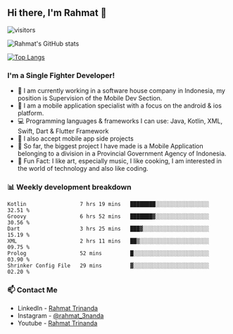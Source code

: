 ## Hi there, I'm Rahmat 👋
![visitors](https://visitor-badge.glitch.me/badge?page_id=https://github.com/rahmat3nanda/)

![Rahmat's GitHub stats](https://github-readme-stats.vercel.app/api?username=rahmat3nanda&count_private=true&show_icons=true&theme=radical)

[![Top Langs](https://github-readme-stats.vercel.app/api/top-langs/?username=rahmat3nanda&show_icons=true&theme=radical&layout=compact)](https://github.com/rahmat3nanda/github-readme-stats)

### I'm a Single Fighter Developer!
- :office: I am currently working in a software house company in Indonesia, my position is Supervision of the Mobile Dev Section.
- :iphone: I am a mobile application specialist with a focus on the android & ios platform.
- :computer: Programming languages & frameworks I can use: Java, Kotlin, XML, Swift, Dart & Flutter Framework
- :handshake: I also accept mobile app side projects
- :police_car: So far, the biggest project I have made is a Mobile Application belonging to a division in a Provincial Government Agency of Indonesia.
- :notebook: Fun Fact: I like art, especially music, I like cooking, I am interested in the world of technology and also like coding.

### 📊 Weekly development breakdown

<!--START_SECTION:waka-->

```text
Kotlin                 7 hrs 19 mins   ████████░░░░░░░░░░░░░░░░░   32.51 %
Groovy                 6 hrs 52 mins   ███████▓░░░░░░░░░░░░░░░░░   30.56 %
Dart                   3 hrs 25 mins   ███▓░░░░░░░░░░░░░░░░░░░░░   15.19 %
XML                    2 hrs 11 mins   ██▒░░░░░░░░░░░░░░░░░░░░░░   09.75 %
Prolog                 52 mins         █░░░░░░░░░░░░░░░░░░░░░░░░   03.90 %
Shrinker Config File   29 mins         ▓░░░░░░░░░░░░░░░░░░░░░░░░   02.20 %
```

<!--END_SECTION:waka-->

### 📫 Contact Me
- LinkedIn - [Rahmat Trinanda](https://www.linkedin.com/in/rahmat-trinanda/)
- Instagram - [@rahmat_3nanda](https://www.instagram.com/rahmat_3nanda/)
- Youtube - [Rahmat Trinanda](https://www.youtube.com/channel/UCmhq5_o2cDpYsTtBl24XEAw)
